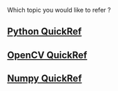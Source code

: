 Which topic you would like to refer ?

## [Python QuickRef](pythonRef.md)
## [OpenCV QuickRef](OpenCVRef.md)
## [Numpy QuickRef](numpyRef.md)
